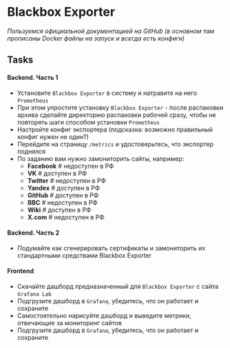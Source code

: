 # Blackbox Exporter
_Пользуемся официальной документацией на GitHub (в основном там прописаны Docker файлы на запуск и всегда есть конфиги)_
## Tasks
#### Backend. Часть 1

 - Установите `Blackbox Exporter` в систему и натравите на него `Prometheus`
 - При этом упростите установку `Blackbox Exporter` - после распаковки архива сделайте директорию распаковки рабочей сразу, чтобы не повторять шаги способом установки `Prometheus`
 - Настройте конфиг экспортера (подсказка: возможно правильный конфиг нужен не один?)
 - Перейдите на страницу `/metrics` и удостоверьтесь, что экспортер поднялся
 - По заданию вам нужно замониторить сайты, например:
   - **Facebook** # недоступен в РФ
   - **VK**       # доступен в РФ
   - **Twitter**  # недоступен в РФ
   - **Yandex**   # доступен в РФ
   - **GitHub**   # доступен в РФ
   - **BBC**      # недоступен в РФ
   - **Wiki**     # доступен в РФ
   - **X.com**    # недоступен в РФ

#### Backend. Часть 2
 - Подумайте как сгенерировать сертификаты и замониторить их стандартными средствами Blackbox Exporter

#### Frontend
 - Скачайте дашборд предназначенный для `Blackbox Exporter` с сайта `Grafana Lab`
  - Подгрузите дашборд в `Grafana`, убедитесь, что он работает и сохраните
 - Самостоятельно нарисуйте дашборд и выведите метрики, отвечающие за мониторинг сайтов
  - Подгрузите дашборд в `Grafana`, убедитесь, что он работает и сохраните
